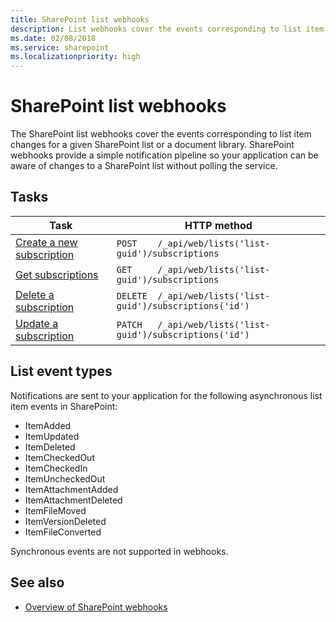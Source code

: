 ```yaml
---
title: SharePoint list webhooks
description: List webhooks cover the events corresponding to list item changes for a given SharePoint list or a document library.
ms.date: 02/08/2018
ms.service: sharepoint
ms.localizationpriority: high
---
```



# SharePoint list webhooks

The SharePoint list webhooks cover the events corresponding to list item changes for a given SharePoint list or a document library. SharePoint webhooks provide a simple notification pipeline so your application can be aware of changes to a SharePoint list without polling the service.

## Tasks

| Task                                                | HTTP method                                            |     
|-----------------------------------------------------|--------------------------------------------------------|
| [Create a new subscription](./create-subscription.md) | `POST    /_api/web/lists('list-guid')/subscriptions` |
| [Get subscriptions](./get-subscription.md)          | `GET     /_api/web/lists('list-guid')/subscriptions`   |
| [Delete a subscription](./delete-subscription.md)   | `DELETE  /_api/web/lists('list-guid')/subscriptions('id')`|
| [Update a subscription](./update-subscription.md)   | `PATCH   /_api/web/lists('list-guid')/subscriptions('id')`|

## List event types
Notifications are sent to your application for the following asynchronous list item events in SharePoint:

* ItemAdded
* ItemUpdated
* ItemDeleted
* ItemCheckedOut
* ItemCheckedIn
* ItemUncheckedOut
* ItemAttachmentAdded
* ItemAttachmentDeleted
* ItemFileMoved
* ItemVersionDeleted
* ItemFileConverted

Synchronous events are not supported in webhooks.

## See also

* [Overview of SharePoint webhooks](../overview-sharepoint-webhooks.md)
